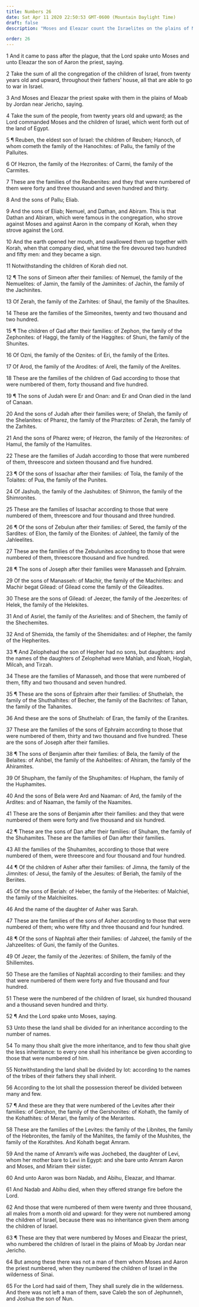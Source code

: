 ```yaml
---
title: Numbers 26
date: Sat Apr 11 2020 22:50:53 GMT-0600 (Mountain Daylight Time)
draft: false
description: "Moses and Eleazar count the Israelites on the plains of Moab near Jericho—The males twenty years and older, excluding Levites, total 601,730—Only Caleb and Joshua remain from those numbered at Sinai."

order: 26
---
```

    
1 And it came to pass after the plague, that the Lord spake unto Moses and unto Eleazar the son of Aaron the priest, saying.

2 Take the sum of all the congregation of the children of Israel, from twenty years old and upward, throughout their fathers’ house, all that are able to go to war in Israel.

3 And Moses and Eleazar the priest spake with them in the plains of Moab by Jordan near Jericho, saying.

4 Take the sum of the people, from twenty years old and upward; as the Lord commanded Moses and the children of Israel, which went forth out of the land of Egypt.

5 ¶ Reuben, the eldest son of Israel: the children of Reuben; Hanoch, of whom cometh the family of the Hanochites: of Pallu, the family of the Palluites.

6 Of Hezron, the family of the Hezronites: of Carmi, the family of the Carmites.

7 These are the families of the Reubenites: and they that were numbered of them were forty and three thousand and seven hundred and thirty.

8 And the sons of Pallu; Eliab.

9 And the sons of Eliab; Nemuel, and Dathan, and Abiram. This is that Dathan and Abiram, which were famous in the congregation, who strove against Moses and against Aaron in the company of Korah, when they strove against the Lord.

10 And the earth opened her mouth, and swallowed them up together with Korah, when that company died, what time the fire devoured two hundred and fifty men: and they became a sign.

11 Notwithstanding the children of Korah died not.

12 ¶ The sons of Simeon after their families: of Nemuel, the family of the Nemuelites: of Jamin, the family of the Jaminites: of Jachin, the family of the Jachinites.

13 Of Zerah, the family of the Zarhites: of Shaul, the family of the Shaulites.

14 These are the families of the Simeonites, twenty and two thousand and two hundred.

15 ¶ The children of Gad after their families: of Zephon, the family of the Zephonites: of Haggi, the family of the Haggites: of Shuni, the family of the Shunites.

16 Of Ozni, the family of the Oznites: of Eri, the family of the Erites.

17 Of Arod, the family of the Arodites: of Areli, the family of the Arelites.

18 These are the families of the children of Gad according to those that were numbered of them, forty thousand and five hundred.

19 ¶ The sons of Judah were Er and Onan: and Er and Onan died in the land of Canaan.

20 And the sons of Judah after their families were; of Shelah, the family of the Shelanites: of Pharez, the family of the Pharzites: of Zerah, the family of the Zarhites.

21 And the sons of Pharez were; of Hezron, the family of the Hezronites: of Hamul, the family of the Hamulites.

22 These are the families of Judah according to those that were numbered of them, threescore and sixteen thousand and five hundred.

23 ¶ Of the sons of Issachar after their families: of Tola, the family of the Tolaites: of Pua, the family of the Punites.

24 Of Jashub, the family of the Jashubites: of Shimron, the family of the Shimronites.

25 These are the families of Issachar according to those that were numbered of them, threescore and four thousand and three hundred.

26 ¶ Of the sons of Zebulun after their families: of Sered, the family of the Sardites: of Elon, the family of the Elonites: of Jahleel, the family of the Jahleelites.

27 These are the families of the Zebulunites according to those that were numbered of them, threescore thousand and five hundred.

28 ¶ The sons of Joseph after their families were Manasseh and Ephraim.

29 Of the sons of Manasseh: of Machir, the family of the Machirites: and Machir begat Gilead: of Gilead come the family of the Gileadites.

30 These are the sons of Gilead: of Jeezer, the family of the Jeezerites: of Helek, the family of the Helekites.

31 And of Asriel, the family of the Asrielites: and of Shechem, the family of the Shechemites.

32 And of Shemida, the family of the Shemidaites: and of Hepher, the family of the Hepherites.

33 ¶ And Zelophehad the son of Hepher had no sons, but daughters: and the names of the daughters of Zelophehad were Mahlah, and Noah, Hoglah, Milcah, and Tirzah.

34 These are the families of Manasseh, and those that were numbered of them, fifty and two thousand and seven hundred.

35 ¶ These are the sons of Ephraim after their families: of Shuthelah, the family of the Shuthalhites: of Becher, the family of the Bachrites: of Tahan, the family of the Tahanites.

36 And these are the sons of Shuthelah: of Eran, the family of the Eranites.

37 These are the families of the sons of Ephraim according to those that were numbered of them, thirty and two thousand and five hundred. These are the sons of Joseph after their families.

38 ¶ The sons of Benjamin after their families: of Bela, the family of the Belaites: of Ashbel, the family of the Ashbelites: of Ahiram, the family of the Ahiramites.

39 Of Shupham, the family of the Shuphamites: of Hupham, the family of the Huphamites.

40 And the sons of Bela were Ard and Naaman: of Ard, the family of the Ardites: and of Naaman, the family of the Naamites.

41 These are the sons of Benjamin after their families: and they that were numbered of them were forty and five thousand and six hundred.

42 ¶ These are the sons of Dan after their families: of Shuham, the family of the Shuhamites. These are the families of Dan after their families.

43 All the families of the Shuhamites, according to those that were numbered of them, were threescore and four thousand and four hundred.

44 ¶ Of the children of Asher after their families: of Jimna, the family of the Jimnites: of Jesui, the family of the Jesuites: of Beriah, the family of the Beriites.

45 Of the sons of Beriah: of Heber, the family of the Heberites: of Malchiel, the family of the Malchielites.

46 And the name of the daughter of Asher was Sarah.

47 These are the families of the sons of Asher according to those that were numbered of them; who were fifty and three thousand and four hundred.

48 ¶ Of the sons of Naphtali after their families: of Jahzeel, the family of the Jahzeelites: of Guni, the family of the Gunites.

49 Of Jezer, the family of the Jezerites: of Shillem, the family of the Shillemites.

50 These are the families of Naphtali according to their families: and they that were numbered of them were forty and five thousand and four hundred.

51 These were the numbered of the children of Israel, six hundred thousand and a thousand seven hundred and thirty.

52 ¶ And the Lord spake unto Moses, saying.

53 Unto these the land shall be divided for an inheritance according to the number of names.

54 To many thou shalt give the more inheritance, and to few thou shalt give the less inheritance: to every one shall his inheritance be given according to those that were numbered of him.

55 Notwithstanding the land shall be divided by lot: according to the names of the tribes of their fathers they shall inherit.

56 According to the lot shall the possession thereof be divided between many and few.

57 ¶ And these are they that were numbered of the Levites after their families: of Gershon, the family of the Gershonites: of Kohath, the family of the Kohathites: of Merari, the family of the Merarites.

58 These are the families of the Levites: the family of the Libnites, the family of the Hebronites, the family of the Mahlites, the family of the Mushites, the family of the Korathites. And Kohath begat Amram.

59 And the name of Amram’s wife was Jochebed, the daughter of Levi, whom her mother bare to Levi in Egypt: and she bare unto Amram Aaron and Moses, and Miriam their sister.

60 And unto Aaron was born Nadab, and Abihu, Eleazar, and Ithamar.

61 And Nadab and Abihu died, when they offered strange fire before the Lord.

62 And those that were numbered of them were twenty and three thousand, all males from a month old and upward: for they were not numbered among the children of Israel, because there was no inheritance given them among the children of Israel.

63 ¶ These are they that were numbered by Moses and Eleazar the priest, who numbered the children of Israel in the plains of Moab by Jordan near Jericho.

64 But among these there was not a man of them whom Moses and Aaron the priest numbered, when they numbered the children of Israel in the wilderness of Sinai.

65 For the Lord had said of them, They shall surely die in the wilderness. And there was not left a man of them, save Caleb the son of Jephunneh, and Joshua the son of Nun.
